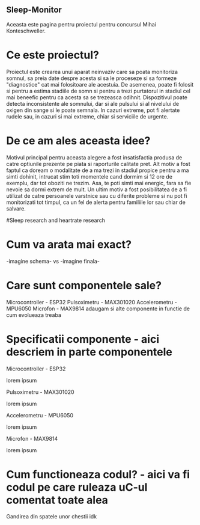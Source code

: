 ## Sleep-Monitor
Aceasta este pagina pentru proiectul pentru concursul Mihai Konteschweller.


# Ce este proiectul?

Proiectul este crearea unui aparat neinvaziv care sa poata monitoriza somnul, sa preia date despre acesta si sa le proceseze si sa formeze "diagnostice" cat mai folositoare ale acestuia. De asemenea, poate fi folosit si pentru a estima stadiile de somn si pentru a trezi purtatorul in stadiul cel mai beneefic pentru ca acesta sa se trezeasca odihnit. Dispozitivul poate detecta inconsistente ale somnului, dar si ale pulsului si al nivelului de oxigen din sange si le poate semnala. In cazuri extreme, pot fi alertate rudele sau, in cazuri si mai extreme, chiar si serviciile de urgente.


# De ce am ales aceasta idee?

Motivul principal pentru aceasta alegere a fost insatisfactia produsa de catre optiunile prezente pe piata si raporturile calitate pret. Alt motiv a fost faptul ca doream o modalitate de a ma trezi in stadiul propice pentru a ma simti dohinit, intrucat stim toti momentele cand dormim si 12 ore de exemplu, dar tot oboziti ne trezim. Asa, te poti simti mai energic, fara sa fie nevoie sa dormi extrem de mult. Un ultim motiv a fost posibilitatea de a fi utilizat de catre persoanele varstnice sau cu diferite probleme si nu pot fi monitorizati tot timpul, ca un fel de alerta pentru familiile lor sau chiar de salvare.


#Sleep research and heartrate research


# Cum va arata mai exact?

-imagine schema-  vs  -imagine finala-


# Care sunt componentele sale?

Microcontroller - ESP32
Pulsoximetru - MAX301020
Accelerometru - MPU6050
Microfon - MAX9814
adaugam si alte componente in functie de cum evolueaza treaba


# Specificatii componente - aici descriem in parte componentele

Microcontroller - ESP32

lorem ipsum

Pulsoximetru - MAX301020

lorem ipsum

Accelerometru - MPU6050

lorem ipsum

Microfon - MAX9814

lorem  ipsum


# Cum functioneaza codul? - aici va fi codul pe care ruleaza uC-ul comentat toate alea

Gandirea din spatele unor chestii idk
